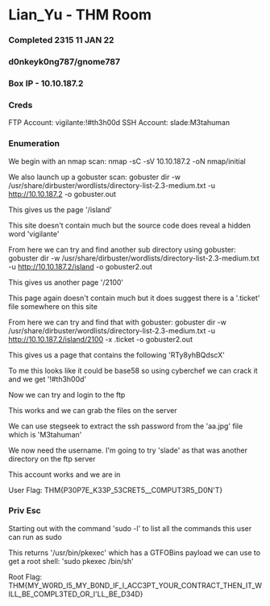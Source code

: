 # Lian_Yu - THM Room
### Completed 2315 11 JAN 22
### d0nkeyk0ng787/gnome787

### Box IP - 10.10.187.2

### Creds

FTP Account: vigilante:!#th3h00d
SSH Account: slade:M3tahuman

### Enumeration

We begin with an nmap scan: nmap -sC -sV 10.10.187.2 -oN nmap/initial

We also launch up a gobuster scan: gobuster dir -w /usr/share/dirbuster/wordlists/directory-list-2.3-medium.txt -u http://10.10.187.2 -o gobuster.out

This gives us the page '/island'

This site doesn't contain much but the source code does reveal a hidden word 'vigilante'

From here we can try and find another sub directory using gobuster: gobuster dir -w /usr/share/dirbuster/wordlists/directory-list-2.3-medium.txt -u http://10.10.187.2/island -o gobuster2.out

This gives us another page '/2100'

This page again doesn't contain much but it does suggest there is a '.ticket' file somewhere on this site

From here we can try and find that with gobuster: gobuster dir -w /usr/share/dirbuster/wordlists/directory-list-2.3-medium.txt -u http://10.10.187.2/island/2100 -x .ticket -o gobuster2.out

This gives us a page that contains the following 'RTy8yhBQdscX'

To me this looks like it could be base58 so using cyberchef we can crack it and we get '!#th3h00d'

Now we can try and login to the ftp

This works and we can grab the files on the server

We can use stegseek to extract the ssh password from the 'aa.jpg' file which is 'M3tahuman'

We now need the username. I'm going to try 'slade' as that was another directory on the ftp server

This account works and we are in

User Flag: THM{P30P7E_K33P_53CRET5__C0MPUT3R5_D0N'T}

### Priv Esc

Starting out with the command 'sudo -l' to list all the commands this user can run as sudo

This returns '/usr/bin/pkexec' which has a GTFOBins payload we can use to get a root shell: 'sudo pkexec /bin/sh'

Root Flag: THM{MY_W0RD_I5_MY_B0ND_IF_I_ACC3PT_YOUR_CONTRACT_THEN_IT_WILL_BE_COMPL3TED_OR_I'LL_BE_D34D}
